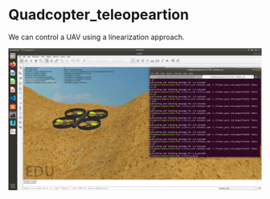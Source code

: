 # Quadcopter_teleopeartion

We can control a UAV using a linearization approach.

![Dolly city](uav.png)
